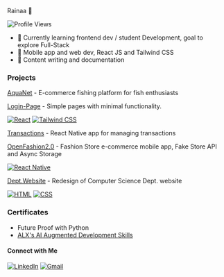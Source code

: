 Rainaa 👋

![Profile Views](https://komarev.com/ghpvc/?username=RainaaNs&color=blue)

- 🌱 Currently learning frontend dev / student Development, goal to explore Full-Stack
- 👯 Mobile app and web dev, React JS and Tailwind CSS
- 👯 Content writing and documentation

### Projects

[AquaNet](https://github.com/klenam0/AquaNet-Frontend.git) - E-commerce fishing platform for fish enthusiasts

[Login-Page](https://github.com/RainaaNs/Login-Page) - Simple pages with minimal functionality.

[![React](https://img.shields.io/badge/React-20232A?style=flat-square&logo=react&logoColor=61DAFB)](https://reactjs.org/)
[![Tailwind CSS](https://img.shields.io/badge/Tailwind_CSS-38B2AC?style=flat-square&logo=tailwind-css&logoColor=white)](https://tailwindcss.com/)


[Transactions](https://github.com/RainaaNs/rn-assignment5-11307343) - React Native app for managing transactions

[OpenFashion2.0](https://github.com/RainaaNs/rn-assignment7-11307343) - Fashion Store e-commerce mobile app, Fake Store API and Async Storage

[![React Native](https://img.shields.io/badge/React_Native-20232A?style=flat-square&logo=react&logoColor=61DAFB)](https://reactnative.dev/)


[Dept.Website](https://github.com/RainaaNs/11307343_DCIT205.git) - Redesign of Computer Science Dept. website

[![HTML](https://img.shields.io/badge/HTML-E34F26?style=flat-square&logo=html5&logoColor=white)](https://developer.mozilla.org/en-US/docs/Web/HTML)
[![CSS](https://img.shields.io/badge/CSS-1572B6?style=flat-square&logo=css3&logoColor=white)](https://developer.mozilla.org/en-US/docs/Web/CSS)


### Certificates 
- Future Proof with Python
- [ALX's AI Augmented Development Skills](https://intranet.alxswe.com/certificates/E6CTN2cBRx)

#### Connect with Me
[![LinkedIn](https://img.shields.io/badge/-LinkedIn-blue?style=flat-square&logo=Linkedin&logoColor=white&link=https://www.linkedin.com/in/naa-shidaa-addo)](https://www.linkedin.com/in/naa-shidaa-addo)
[![Gmail](https://img.shields.io/badge/Gmail-D14836?style=flat-square&logo=gmail&logoColor=white)](mailto:rainaaaddo@gmail.com)




